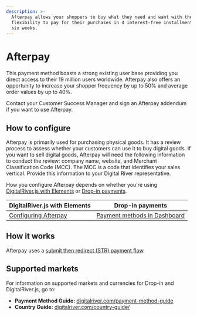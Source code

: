```yaml
---
description: >-
  Afterpay allows your shoppers to buy what they need and want with the
  flexibility to pay for their purchases in 4 interest-free installments over
  six weeks.
---
```


# Afterpay

This payment method boasts a strong existing user base providing you direct access to their 19 million users worldwide. Afterpay also offers an opportunity to increase your shopper frequency by up to 50% and average order values by up to 40%.

Contact your Customer Success Manager and sign an Afterpay addendum if you want to use Afterpay.

## How to configure

Afterpay is primarily used for purchasing physical goods. It has a review process to assess whether your customers can use it to buy digital goods. If you want to sell digital goods, Afterpay will need the following information to conduct the review: company name, website, and Merchant Classification Code (MCC). The MCC is a code that identifies your sales vertical. Provide this information to your Digital River representative.

How you configure Afterpay depends on whether you're using [DigitalRiver.js with Elements](../payment-integrations-1/digitalriver.js/) or [Drop-in payments](../payment-integrations-1/drop-in/).

| DigitalRiver.js with Elements                                                                             | Drop-in payments                                                                         |
| --------------------------------------------------------------------------------------------------------- | ---------------------------------------------------------------------------------------- |
| [Configuring Afterpay](../payment-integrations-1/digitalriver.js/payment-methods/configuring-afterpay.md) | [Payment methods in Dashboard](../../administration/dashboard/settings/payment-methods/) |

## How it works

Afterpay uses a [submit then redirect (STR) payment flow](../../integration-options/checkouts/building-you-workflows/handling-redirect-payment-methods.md).

## Supported markets

For information on supported markets and currencies for Drop-in and DigitalRiver.js, go to:

* **Payment Method Guide:** [digitalriver.com/payment-method-guide](https://www.digitalriver.com/payment-method/afterpay/)
* **Country Guide:** [digitalriver.com/country-guide/](https://www.digitalriver.com/country-guide/)
